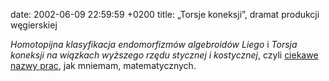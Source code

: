 date: 2002-06-09 22:59:59 +0200
title: „Torsje koneksji”, dramat produkcji węgierskiej

<cite>Homotopijna klasyfikacja endomorfizmów algebroidów Liego</cite> i <cite>Torsja koneksji na wiązkach wyższego rzędu stycznej i kostycznej</cite>, czyli [ciekawe nazwy prac](http://im0.p.lodz.pl/konferencje/forum/participants.html 'konferencja Banach Center 2000'), jak mniemam, matematycznych.
